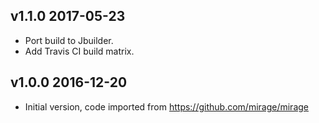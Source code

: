 v1.1.0 2017-05-23
-----------------

- Port build to Jbuilder.
- Add Travis CI build matrix.

v1.0.0 2016-12-20
-----------------

- Initial version, code imported from https://github.com/mirage/mirage
